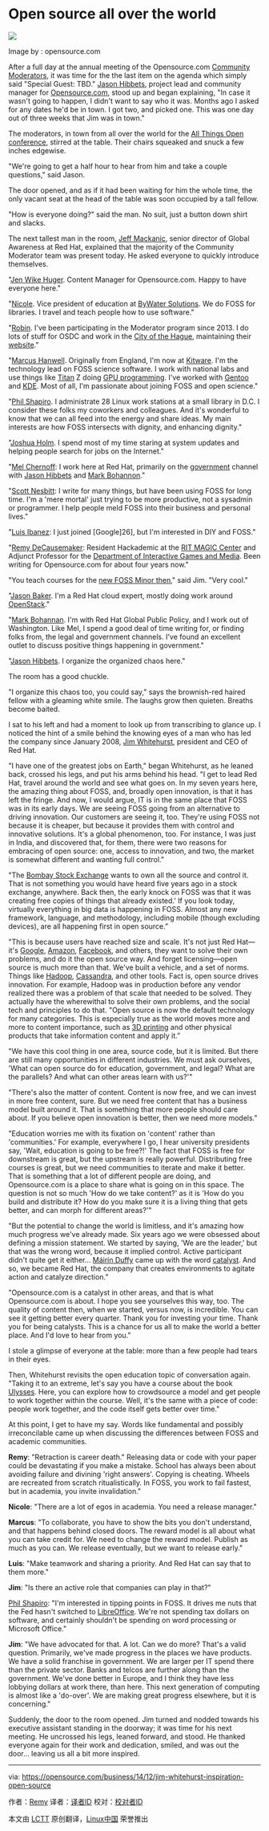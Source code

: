 Open source all over the world
================================================================================
![](https://opensource.com/sites/default/files/styles/image-full-size/public/images/business/BUS_OpenSourceExperience_520x292_cm.png)

Image by : opensource.com

After a full day at the annual meeting of the Opensource.com [Community Moderators][1], it was time for the the last item on the agenda which simply said "Special Guest: TBD." [Jason Hibbets][2], project lead and community manager for [Opensource.com][3], stood up and began explaining, "In case it wasn't going to happen, I didn't want to say who it was. Months ago I asked for any dates he'd be in town. I got two, and picked one. This was one day out of three weeks that Jim was in town."

The moderators, in town from all over the world for the [All Things Open conference][4], stirred at the table. Their chairs squeaked and snuck a few inches edgewise.

"We're going to get a half hour to hear from him and take a couple questions," said Jason.

The door opened, and as if it had been waiting for him the whole time, the only vacant seat at the head of the table was soon occupied by a tall fellow.

"How is everyone doing?" said the man. No suit, just a button down shirt and slacks.

The next tallest man in the room, [Jeff Mackanic][5], senior director of Global Awareness at Red Hat, explained that the majority of the Community Moderator team was present today. He asked everyone to quickly introduce themselves.

"[Jen Wike Huger][6]. Content Manager for Opensource.com. Happy to have everyone here."

"[Nicole][7]. Vice president of education at [ByWater Solutions][8]. We do FOSS for libraries. I travel and teach people how to use software."

"[Robin][9]. I've been participating in the Moderator program since 2013. I do lots of stuff for OSDC and work in the [City of the Hague][10], maintaining their [website][11]."

"[Marcus Hanwell][12]. Originally from England, I'm now at [Kitware][13]. I'm the technology lead on FOSS science software. I work with national labs and use things like [Titan][14] Z doing [GPU programming][15]. I've worked with [Gentoo][16] and [KDE][17]. Most of all, I'm passionate about joining FOSS and open science."

"[Phil Shapiro][18]. I administrate 28 Linux work stations at a small library in D.C. I consider these folks my coworkers and colleagues. And it's wonderful to know that we can all feed into the energy and share ideas. My main interests are how FOSS intersects with dignity, and enhancing dignity."

"[Joshua Holm][19]. I spend most of my time staring at system updates and helping people search for jobs on the Internet."

"[Mel Chernoff][20]: I work here at Red Hat, primarily on the [government][21] channel with [Jason Hibbets][22] and [Mark Bohannon][23]."

"[Scott Nesbitt][24]: I write for many things, but have been using FOSS for long time. I'm a 'mere mortal' just trying to be more productive, not a sysadmin or programmer. I help people meld FOSS into their business and personal lives."

"[Luis Ibanez][25]: I just joined [Google]26], but I'm interested in DIY and FOSS."

"[Remy DeCausemaker][27]: Resident Hackademic at the [RIT MAGIC Center][28] and Adjunct Professor for the [Department of Interactive Games and Media][29]. Been writing for Opensource.com for about four years now."

"You teach courses for the [new FOSS Minor then][30]," said Jim. "Very cool."

"[Jason Baker][31]. I'm a Red Hat cloud expert, mostly doing work around [OpenStack][32]."

"[Mark Bohannan][33]. I'm with Red Hat Global Public Policy, and I work out of Washington. Like Mel, I spend a good deal of time writing for, or finding folks from, the legal and government channels. I've found an excellent outlet to discuss positive things happening in government."

"[Jason Hibbets][34]. I organize the organized chaos here."

The room has a good chuckle.

"I organize this chaos too, you could say," says the brownish-red haired fellow with a gleaming white smile. The laughs grow then quieten. Breaths become baited.

I sat to his left and had a moment to look up from transcribing to glance up. I noticed the hint of a smile behind the knowing eyes of a man who has led the company since January 2008, [Jim Whitehurst][35], president and CEO of Red Hat.

"I have one of the greatest jobs on Earth," began Whitehurst, as he leaned back, crossed his legs, and put his arms behind his head. "I get to lead Red Hat, travel around the world and see what goes on. In my seven years here, the amazing thing about FOSS, and, broadly open innovation, is that it has left the fringe. And now, I would argue, IT is in the same place that FOSS was in its early days. We are seeing FOSS going from an alternative to driving innovation. Our customers are seeing it, too. They're using FOSS not because it is cheaper, but because it provides them with control and innovative solutions. It's a global phenomenon, too. For instance, I was just in India, and discovered that, for them, there were two reasons for embracing of open source: one, access to innovation, and two, the market is somewhat different and wanting full control.”

"The [Bombay Stock Exchange][36] wants to own all the source and control it. That is not something you would have heard five years ago in a stock exchange, anywhere. Back then, the early knock on FOSS was that it was creating free copies of things that already existed.' If you look today, virtually everything in big data is happening in FOSS. Almost any new framework, language, and methodology, including mobile (though excluding devices), are all happening first in open source.”

"This is because users have reached size and scale. It's not just Red Hat—it's [Google][37], [Amazon][38], [Facebook][39], and others, they want to solve their own problems, and do it the open source way. And forget licensing—open source is much more than that. We've built a vehicle, and a set of norms. Things like [Hadoop][40], [Cassandra][41], and other tools. Fact is, open source drives innovation. For example, Hadoop was in production before any vendor realized there was a problem of that scale that needed to be solved. They actually have the wherewithal to solve their own problems, and the social tech and principles to do that. "Open source is now the default technology for many categories. This is especially true as the world moves more and more to content importance, such as [3D printing][42] and other physical products that take information content and apply it.”

"We have this cool thing in one area, source code, but it is limited. But there are still many opportunities in different industries. We must ask ourselves, 'What can open source do for education, government, and legal? What are the parallels? And what can other areas learn with us?'"

"There's also the matter of content. Content is now free, and we can invest in more free content, sure. But we need free content that has a business model built around it. That is something that more people should care about. If you believe open innovation is better, then we need more models."

"Education worries me with its fixation on 'content' rather than 'communities.' For example, everywhere I go, I hear university presidents say, 'Wait, education is going to be free?!' The fact that FOSS is free for downstream is great, but the upstream is really powerful. Distributing free courses is great, but we need communities to iterate and make it better. That is something that a lot of different people are doing, and Opensource.com is a place to share what is going on in this space. The question is not so much 'How do we take content?' as it is 'How do you build and distribute it? How do you make sure it is a living thing that gets better, and can morph for different areas?'"

"But the potential to change the world is limitless, and it's amazing how much progress we've already made. Six years ago we were obsessed about defining a mission statement. We started by saying, 'We are the leader,' but that was the wrong word, because it implied control. Active participant didn't quite get it either... [Máirín Duffy][43] came up with the word [catalyst][44]. And so, we became Red Hat, the company that creates environments to agitate action and catalyze direction.”

"Opensource.com is a catalyst in other areas, and that is what Opensource.com is about. I hope you see yourselves this way, too. The quality of content then, when we started, versus now, is incredible. You can see it getting better every quarter. Thank you for investing your time. Thank you for being catalysts. This is a chance for us all to make the world a better place. And I'd love to hear from you."

I stole a glimpse of everyone at the table: more than a few people had tears in their eyes.

Then, Whitehurst revisits the open education topic of conversation again. "Taking it to an extreme, let's say you have a course about the book [Ulysses][45]. Here, you can explore how to crowdsource a model and get people to work together within the course. Well, it's the same with a piece of code: people work together, and the code itself gets better over time."

At this point, I get to have my say. Words like fundamental and possibly irreconcilable came up when discussing the differences between FOSS and academic communities.

**Remy**: "Retraction is career death." Releasing data or code with your paper could be devastating if you make a mistake. School has always been about avoiding failure and divining 'right answers'. Copying is cheating. Wheels are recreated from scratch ritualistically. In FOSS, you work to fail fastest, but in academia, you invite invalidation."

**Nicole**: "There are a lot of egos in academia. You need a release manager."

**Marcus**: "To collaborate, you have to show the bits you don't understand, and that happens behind closed doors. The reward model is all about what you can take credit for. We need to change the reward model. Publish as much as you can. We release eventually, but we want to release early."

**Luis**: "Make teamwork and sharing a priority. And Red Hat can say that to them more."

**Jim**: "Is there an active role that companies can play in that?"

[Phil Shapiro][46]: "I'm interested in tipping points in FOSS. It drives me nuts that the Fed hasn't switched to [LibreOffice][47]. We're not spending tax dollars on software, and certainly shouldn't be spending on word processing or Microsoft Office."

**Jim**: "We have advocated for that. A lot. Can we do more? That's a valid question. Primarily, we've made progress in the places we have products. We have a solid franchise in government. We are larger per IT spend there than the private sector. Banks and telcos are further along than the government. We've done better in Europe, and I think they have less lobbying dollars at work there, than here. This next generation of computing is almost like a 'do-over'. We are making great progress elsewhere, but it is concerning."

Suddenly, the door to the room opened. Jim turned and nodded towards his executive assistant standing in the doorway; it was time for his next meeting. He uncrossed his legs, leaned forward, and stood. He thanked everyone again for their work and dedication, smiled, and was out the door... leaving us all a bit more inspired.

--------------------------------------------------------------------------------

via: https://opensource.com/business/14/12/jim-whitehurst-inspiration-open-source

作者：[Remy][a]
译者：[译者ID](https://github.com/译者ID)
校对：[校对者ID](https://github.com/校对者ID)

本文由 [LCTT](https://github.com/LCTT/TranslateProject) 原创翻译，[Linux中国](http://linux.cn/) 荣誉推出

[a]:https://opensource.com/users/remyd
[1]:http://opensource.com/community-moderator-program
[2]:https://twitter.com/jhibbets
[3]:http://opensource.com/
[4]:http://allthingsopen.org/
[5]:http://opensource.com/users/mackanic
[6]:https://twitter.com/JenWike
[7]:http://opensource.com/users/nengard
[8]:http://bywatersolutions.com/
[9]:http://opensource.com/life/13/7/community-spotlight-robin-muilwijk
[10]:https://en.wikipedia.org/wiki/The_Hague
[11]:http://www.denhaag.nl/en.htm
[12]:https://twitter.com/mhanwell
[13]:http://www.kitware.com/
[14]:http://www.nvidia.com/gtx-700-graphics-cards/gtx-titan-z/
[15]:https://en.wikipedia.org/wiki/General-purpose_computing_on_graphics_processing_units
[16]:https://www.gentoo.org/
[17]:http://kde.org/
[18]:https://twitter.com/philshapiro
[19]:http://opensource.com/community/13/9/contributor-spotlight-joshua-holm
[20]:http://opensource.com/users/melanie
[21]:http://opensource.com/government
[22]:https://twitter.com/jhibbets
[23]:https://twitter.com/markbotech
[24]:http://scottnesbitt.me/
[25]:http://opensource.com/users/luis-ibanez
[26]:http://google.com/
[27]:http://twitter.com/remy_d
[28]:http://foss.rit.edu/
[29]:http://igm.rit.edu/
[30]:http://www.rit.edu/news/story.php?id=50590
[31]:https://twitter.com/jehb
[32]:http://openstack.org/
[33]:https://twitter.com/markbotech
[34]:https://twitter.com/jhibbets
[35]:http://www.redhat.com/en/about/company/management/james-whitehurst
[36]:http://www.bseindia.com/
[37]:http://google.com/
[38]:https://mail.corp.redhat.com/service/home/%7E/Amazon
[39]:https://mail.corp.redhat.com/service/home/%7E/Facebook
[40]:https://hadoop.apache.org/
[41]:https://cassandra.apache.org/
[42]:https://en.wikipedia.org/wiki/3D_printing
[43]:https://twitter.com/mairin
[44]:http://jobs.redhat.com/life-at-red-hat/our-culture/
[45]:http://www.gutenberg.org/ebooks/4300
[46]:https://twitter.com/philshapiro
[47]:http://libreoffice.org/